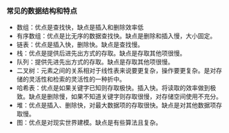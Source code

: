 ### 常见的数据结构和特点

- 数组：优点是查找快，缺点是插入和删除效率低
- 有序数组：优点是比无序的数据查找快。缺点是删除和插入慢，大小固定。
- 链表：优点是插入快，删除快。缺点是查找慢。
- 栈：优点是提供后进先出方式的存取。缺点是存取其他项很慢。
- 队列：提供先进先出方式的存取。缺点是存取其他项很慢。
- 二叉树：元素之间的关系相对于线性表来说要更复杂，操作要更复杂。是对存储的灵活性和检索的灵活性的一种折中。
- 哈希表：优点是如果关键字已知则存取极快。插入快。将读取的效率做到极致。缺点是删除慢，如果不知道关键字则存取很慢，对存储空间使用不充分。
- 堆：优点是插入、删除快，对最大数据项的存取很快。缺点是对其他数据项存取慢。
- 图：优点是对现实世界建模。缺点是有些算法且复杂。